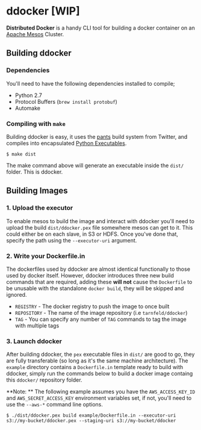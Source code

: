 
# ddocker [WIP]

**Distributed Docker** is a handy CLI tool for building a docker container on an [Apache Mesos](mesos.apache.org) Cluster.

## Building ddocker

### Dependencies

You'll need to have the following dependencies installed to compile;

- Python 2.7
- Protocol Buffers (`brew install protobuf`)
- Automake

### Compiling with `make`

Building ddocker is easy, it uses the [pants](pantsbuild.github.io) build system from Twitter, and compiles into encapsulated [Python Executables](pex.readthedocs.org).

```shell
$ make dist
```

The make command above will generate an executable inside the `dist/` folder. This is ddocker.

## Building Images

### 1. Upload the executor

To enable mesos to build the image and interact with ddocker you'll need to upload the build `dist/ddocker.pex` file somewhere mesos can get to it. This could either be on each slave, in S3 or HDFS. Once you've done that, specify the path using the `--executor-uri` argument.

### 2. Write your Dockerfile.in

The dockerfiles used by ddocker are almost identical functionally to those used by docker itself. However, ddocker introduces three new build commands that are required, adding these **will not** cause the `Dockerfile` to be unusable with the standalone `docker build`, they will be skipped and ignored.

- `REGISTRY` - The docker registry to push the image to once built
- `REPOSITORY` - The name of the image repository (i.e `tarnfeld/ddocker`)
- `TAG` - You can specify any number of `TAG` commands to tag the image with multiple tags

### 3. Launch ddocker

After building ddocker, the `pex` executable files in `dist/` are good to go, they are fully transferable (so long as it's the same machine architecture). The `example` directory contains a `Dockerfile.in` template ready to build with ddocker, simply run the commands below to build a docker image containg this `ddocker/` repository folder.

**Note: ** The following example assumes you have the `AWS_ACCESS_KEY_ID` and `AWS_SECRET_ACCESS_KEY` environment variables set, if not, you'll need to use the `--aws-*` command line options.

```shell
$ ./dist/ddocker.pex build example/Dockerfile.in --executor-uri s3://my-bucket/ddocker.pex --staging-uri s3://my-bucket/ddocker
```
